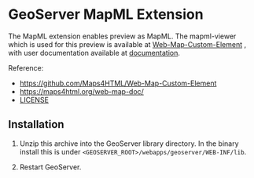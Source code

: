 GeoServer MapML Extension
=========================

The MapML extension enables preview as MapML.  The mapml-viewer which is used for this
preview is available at [Web-Map-Custom-Element](https://github.com/Maps4HTML/Web-Map-Custom-Element) , with user
documentation available at [<mapml-viewer> documentation](https://maps4html.org/web-map-doc/).

Reference:

* https://github.com/Maps4HTML/Web-Map-Custom-Element
* https://maps4html.org/web-map-doc/
* [LICENSE](LICENSE.md)

Installation
------------

1. Unzip this archive into the GeoServer library directory. In the binary
   install this is under ``<GEOSERVER_ROOT>/webapps/geoserver/WEB-INF/lib``.

2. Restart GeoServer.
